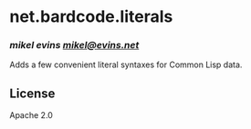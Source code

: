 # net.bardcode.literals
### _mikel evins <mikel@evins.net>_

Adds a few convenient literal syntaxes for Common Lisp data.

## License

Apache 2.0

